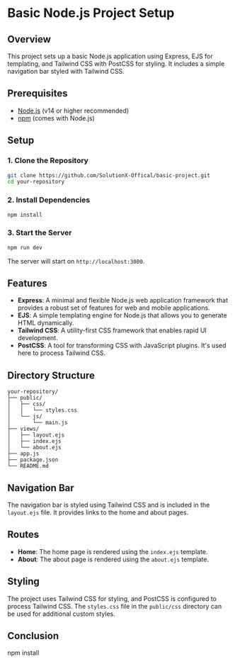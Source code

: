 # Basic Node.js Project Setup

## Overview

This project sets up a basic Node.js application using Express, EJS for templating, and Tailwind CSS with PostCSS for styling. It includes a simple navigation bar styled with Tailwind CSS.

## Prerequisites

- [Node.js](https://nodejs.org/) (v14 or higher recommended)
- [npm](https://www.npmjs.com/) (comes with Node.js)

## Setup

### 1. Clone the Repository

```bash
git clone https://github.com/SolutionX-Offical/basic-project.git
cd your-repository
```

### 2. Install Dependencies

```bash
npm install
```

### 3. Start the Server

```bash
npm run dev
```

The server will start on `http://localhost:3000`.

## Features

- **Express**: A minimal and flexible Node.js web application framework that provides a robust set of features for web and mobile applications.
- **EJS**: A simple templating engine for Node.js that allows you to generate HTML dynamically.
- **Tailwind CSS**: A utility-first CSS framework that enables rapid UI development.
- **PostCSS**: A tool for transforming CSS with JavaScript plugins. It's used here to process Tailwind CSS.

## Directory Structure

```
your-repository/
├── public/
│   ├── css/
│   │   └── styles.css
│   └── js/
│       └── main.js
├── views/
│   ├── layout.ejs
│   ├── index.ejs
│   └── about.ejs
├── app.js
├── package.json
└── README.md
```

## Navigation Bar

The navigation bar is styled using Tailwind CSS and is included in the `layout.ejs` file. It provides links to the home and about pages.

## Routes

- **Home**: The home page is rendered using the `index.ejs` template.
- **About**: The about page is rendered using the `about.ejs` template.

## Styling

The project uses Tailwind CSS for styling, and PostCSS is configured to process Tailwind CSS. The `styles.css` file in the `public/css` directory can be used for additional custom styles.

## Conclusion
npm install

